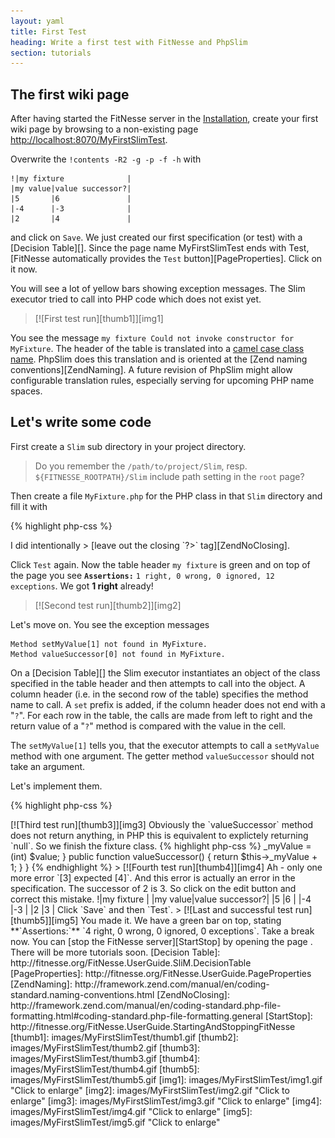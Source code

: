 ```yaml
---
layout: yaml
title: First Test
heading: Write a first test with FitNesse and PhpSlim
section: tutorials
---
```

The first wiki page
-------------------

After having started the FitNesse server in the 
[Installation](installation.html),
create your first wiki page by browsing to a non-existing page
<http://localhost:8070/MyFirstSlimTest>.

Overwrite the `!contents -R2 -g -p -f -h` with

    !|my fixture              |
    |my value|value successor?|
    |5       |6               |
    |-4      |-3              |
    |2       |4               |

and click on `Save`. We just created our first specification (or test) with a
[Decision Table][].
Since the page name MyFirstSlimTest ends with Test,
[FitNesse automatically provides the `Test` button][PageProperties].
Click on it now.

You will see a lot of yellow bars showing exception messages.
The Slim executor tried to call into PHP code which does not exist yet.

> [![First test run][thumb1]][img1]

You see the message `my fixture Could not invoke constructor for MyFixture`.
The header of the table is translated into a
[camel case class name](http://fitnesse.org/FitNesse.UserGuide.GracefulName).
PhpSlim does this translation and is oriented at the
[Zend naming conventions][ZendNaming].
A future revision of PhpSlim might allow configurable translation rules,
especially serving for upcoming PHP name spaces.

Let's write some code
---------------------

First create a `Slim` sub directory in your project directory.

> Do you remember the `/path/to/project/Slim`, 
> resp. `${FITNESSE_ROOTPATH}/Slim`
> include path setting in the `root` page?

Then create a file `MyFixture.php` for the PHP class
in that `Slim` directory and fill it with

{% highlight php-css %}
<?php
class MyFixture
{
}
{% endhighlight %}

> I did intentionally 
> [leave out the closing `?>` tag][ZendNoClosing].

Click `Test` again. Now the table header `my fixture` is green and on top of
the page you see **`Assertions:`** `1 right, 0 wrong, 0 ignored, 12 exceptions`.
We got **1 right** already!

> [![Second test run][thumb2]][img2]

Let's move on. You see the exception messages

    Method setMyValue[1] not found in MyFixture.
    Method valueSuccessor[0] not found in MyFixture.

On a [Decision Table][] the Slim executor
instantiates an object of the class specified in the
table header and then attempts to call into the object. A column header
(i.e. in the second row of the table)
specifies the method name to call. A `set` prefix is added, if
the column header does not end with a "`?`".
For each row in the table, the calls are made from left to right and
the return value of a "`?`" method is compared with the value in the cell.

The `setMyValue[1]` tells you, that the executor attempts to call
a `setMyValue` method with one argument. The getter method `valueSuccessor`
should not take an argument.

Let's implement them.

{% highlight php-css %}
<?php
class MyFixture
{
    public function setMyValue($value)
    {
    }

    public function valueSuccessor()
    {
    }
}
{% endhighlight %}

Run the `Test`. Great, no more exceptions, just 3 wrong. You can see
`[null] expected [6]` in red.

> [![Third test run][thumb3]][img3]

Obviously the `valueSuccessor` method
does not return anything, in PHP this is equivalent to explictely
returning `null`. So we finish the fixture class.

{% highlight php-css %}
<?php
class MyFixture
{
    private $_myValue;
    
    public function setMyValue($value)
    {
        $this->_myValue = (int) $value;
    }

    public function valueSuccessor()
    {
        return $this->_myValue + 1;
    }
}
{% endhighlight %}

> [![Fourth test run][thumb4]][img4]

Ah - only one more error `[3] expected [4]`. And this error is actually
an error in the specification.
The successor of 2 is 3. So click on the edit button
and correct this mistake.

    !|my fixture              |
    |my value|value successor?|
    |5       |6               |
    |-4      |-3              |
    |2       |3               |

Click `Save` and then `Test`.

> [![Last and successful test run][thumb5]][img5]

You made it. We have a green bar on top, stating
**`Assertions:`** `4 right, 0 wrong, 0 ignored, 0 exceptions`.

Take a break now. You can [stop the FitNesse server][StartStop]
by opening the page <http://localhost:8070/?responder=shutdown>.

There will be more tutorials soon.

[Decision Table]: http://fitnesse.org/FitNesse.UserGuide.SliM.DecisionTable
[PageProperties]: http://fitnesse.org/FitNesse.UserGuide.PageProperties
[ZendNaming]: http://framework.zend.com/manual/en/coding-standard.naming-conventions.html
[ZendNoClosing]: http://framework.zend.com/manual/en/coding-standard.php-file-formatting.html#coding-standard.php-file-formatting.general
[StartStop]: http://fitnesse.org/FitNesse.UserGuide.StartingAndStoppingFitNesse

[thumb1]: images/MyFirstSlimTest/thumb1.gif
[thumb2]: images/MyFirstSlimTest/thumb2.gif
[thumb3]: images/MyFirstSlimTest/thumb3.gif
[thumb4]: images/MyFirstSlimTest/thumb4.gif
[thumb5]: images/MyFirstSlimTest/thumb5.gif
[img1]: images/MyFirstSlimTest/img1.gif "Click to enlarge"
[img2]: images/MyFirstSlimTest/img2.gif "Click to enlarge"
[img3]: images/MyFirstSlimTest/img3.gif "Click to enlarge"
[img4]: images/MyFirstSlimTest/img4.gif "Click to enlarge"
[img5]: images/MyFirstSlimTest/img5.gif "Click to enlarge"

